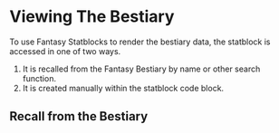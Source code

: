 # Viewing The Bestiary

To use Fantasy Statblocks to render the bestiary data, the statblock is accessed in one of two ways. 

1. It is recalled from the Fantasy Bestiary by name or other search function.
2. It is created manually within the statblock code block. 


## Recall from the Bestiary

